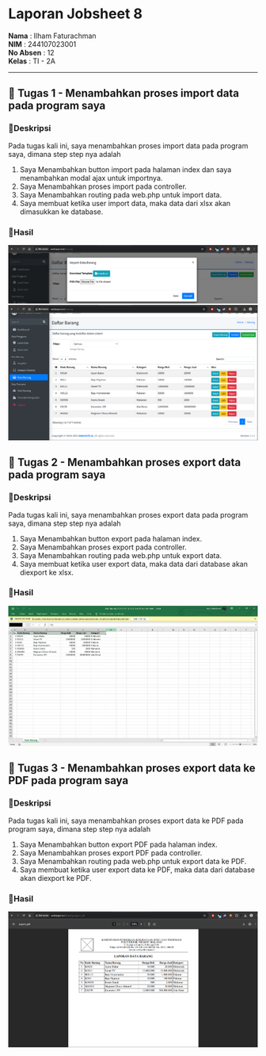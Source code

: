 # Laporan Jobsheet 8

**Nama**  : Ilham Faturachman  
**NIM**   : 244107023001  
**No Absen** : 12  
**Kelas** : TI - 2A  

---

## 📌 Tugas 1 - Menambahkan proses import data pada program saya

### 📝Deskripsi
Pada tugas kali ini, saya menambahkan proses import data pada program saya, dimana step step nya adalah

1. Saya Menambahkan button import pada halaman index dan saya menambahkan modal ajax untuk importnya.
2. Saya Menambahkan proses import pada controller.
3. Saya Menambahkan routing pada web.php untuk import data.
4. Saya membuat ketika user import data, maka data dari xlsx akan dimasukkan ke database.

### 📝Hasil
![Modal Import](Screenshot%20Laporan/Tugas1/t-1.png)
![Setelah Import](Screenshot%20Laporan/Tugas1/t-2.png)

## 📌 Tugas 2 - Menambahkan proses export data pada program saya

### 📝Deskripsi
Pada tugas kali ini, saya menambahkan proses export data pada program saya, dimana step step nya adalah

1. Saya Menambahkan button export pada halaman index.
2. Saya Menambahkan proses export pada controller.
3. Saya Menambahkan routing pada web.php untuk export data.
4. Saya membuat ketika user export data, maka data dari database akan diexport ke xlsx.

### 📝Hasil
![Data Hasil Export](Screenshot%20Laporan/Tugas2/t-1.png)

## 📌 Tugas 3 - Menambahkan proses export data ke PDF pada program saya

### 📝Deskripsi
Pada tugas kali ini, saya menambahkan proses export data ke PDF pada program saya, dimana step step nya adalah

1. Saya Menambahkan button export PDF pada halaman index.
2. Saya Menambahkan proses export PDF pada controller.
3. Saya Menambahkan routing pada web.php untuk export data ke PDF.
4. Saya membuat ketika user export data ke PDF, maka data dari database akan diexport ke PDF.

### 📝Hasil
![Data Hasil Export PDF](Screenshot%20Laporan/Tugas3/t-1.png)


